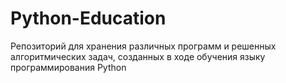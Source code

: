 # Python-Education
Репозиторий для хранения различных программ и решенных алгоритмических задач, созданных в ходе обучения языку программирования Python
